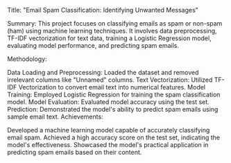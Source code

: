 Title:
"Email Spam Classification: Identifying Unwanted Messages"

Summary:
This project focuses on classifying emails as spam or non-spam (ham) using machine learning techniques. It involves data preprocessing, TF-IDF vectorization for text data, training a Logistic Regression model, evaluating model performance, and predicting spam emails.

Methodology:

Data Loading and Preprocessing: Loaded the dataset and removed irrelevant columns like "Unnamed" columns.
Text Vectorization: Utilized TF-IDF Vectorization to convert email text into numerical features.
Model Training: Employed Logistic Regression for training the spam classification model.
Model Evaluation: Evaluated model accuracy using the test set.
Prediction: Demonstrated the model's ability to predict spam emails using sample email text.
Achievements:

Developed a machine learning model capable of accurately classifying email spam.
Achieved a high accuracy score on the test set, indicating the model's effectiveness.
Showcased the model's practical application in predicting spam emails based on their content.
